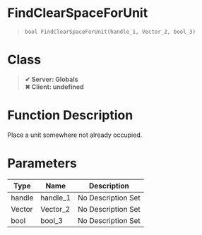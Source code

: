 # FindClearSpaceForUnit
> `bool FindClearSpaceForUnit(handle_1, Vector_2, bool_3)`
# Class
> __✔ Server: Globals__  
> __✖ Client: undefined__  
# Function Description
Place a unit somewhere not already occupied.
# Parameters
Type|Name|Description
--|--|--
handle|handle_1|No Description Set
Vector|Vector_2|No Description Set
bool|bool_3|No Description Set
